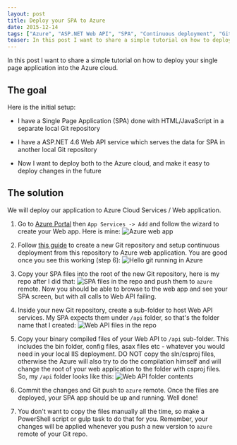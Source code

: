 ```yaml
---
layout: post
title: Deploy your SPA to Azure
date: 2015-12-14
tags: ["Azure", "ASP.NET Web API", "SPA", "Continuous deployment", "Git"]
teaser: In this post I want to share a simple tutorial on how to deploy your single page application into the Azure cloud. I have a Single Page Application (SPA) done with HTML/JavaScript in a separate local Git repository. I alsp have a ASP.NET 4.6 Web API service which serves the data for SPA in another local Git repository. Now I want to deploy both to the Azure cloud, and make it easy to deploy changes in the future.
---
```

In this post I want to share a simple tutorial on how to deploy your single page application into the Azure cloud.

The goal
------------

Here is the initial setup:

- I have a Single Page Application (SPA) done with HTML/JavaScript in a separate local Git repository

- I have a ASP.NET 4.6 Web API service which serves the data for SPA in another local Git repository

- Now I want to deploy both to the Azure cloud, and make it easy to deploy changes in the future

The solution
------------

We will deploy our application to Azure Cloud Services / Web application.

1. Go to [Azure Portal](https://portal.azure.com) then `App Services -> Add` and follow the wizard to create your Web app. Here is mine:
![Azure web app](/azurewebapp.jpg)

2. Follow [this guide](https://azure.microsoft.com/en-us/documentation/articles/web-sites-publish-source-control/) to create a new Git repository and setup continuous deployment from this repository to Azure web application. You are good once you see this working (step 6):
![Hello git running in Azure](/git-hello-git.png)

3. Copy your SPA files into the root of the new Git repository, here is my repo after I did that:
![SPA files in the repo](/spa-copied-to-repo.jpg)
and push them to `azure` remote. Now you should be able to browse to the web app and see your SPA screen, but with all calls to Web API failing.

4. Inside your new Git repository, create a sub-folder to host Web API services. My SPA expects them under `/api` folder, so that's the folder name that I created:
![Web API files in the repo](/webapi-copied-to-repo.jpg)

5. Copy your binary compiled files of your Web API to `/api` sub-folder. This includes the bin folder, config files, asax files etc - whatever you would need in your local IIS deployment. DO NOT copy the sln/csproj files, otherwise the Azure will also try to do the compilation himself and will change the root of your web application to the folder with csproj files. So, my `/api` folder looks like this:
![Web API folder contents](/api-folder.jpg)

6. Commit the changes and Git push to `azure` remote. Once the files are deployed, your SPA app should be up and running. Well done!

7. You don't want to copy the files manually all the time, so make a PowerShell script or gulp task to do that for you. Remember, your changes will be applied whenever you push a new version to `azure` remote of your Git repo.